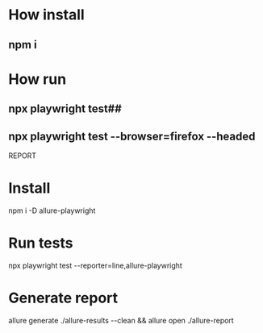 # How install

## npm i 

# How run 
## npx playwright test##


## npx playwright test --browser=firefox --headed

REPORT

# Install
npm i -D allure-playwright

# Run tests
npx playwright test --reporter=line,allure-playwright

# Generate report
allure generate ./allure-results --clean && allure open ./allure-report